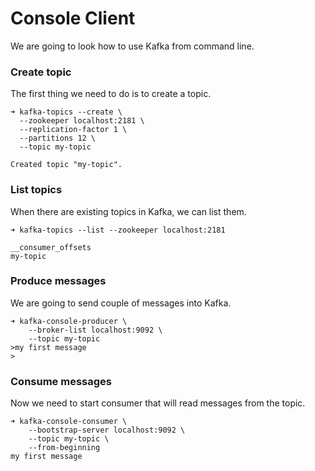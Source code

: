 # Console Client

We are going to look how to use Kafka from command line. 

### Create topic

The first thing we need to do is to create a topic.

```
➜ kafka-topics --create \
  --zookeeper localhost:2181 \
  --replication-factor 1 \
  --partitions 12 \
  --topic my-topic

Created topic "my-topic".
```

### List topics

When there are existing topics in Kafka, we can list them. 

```
➜ kafka-topics --list --zookeeper localhost:2181

__consumer_offsets
my-topic
```

### Produce messages

We are going to send couple of messages into Kafka. 

```
➜ kafka-console-producer \
    --broker-list localhost:9092 \
    --topic my-topic
>my first message
>
```

### Consume messages

Now we need to start consumer that will read messages from the topic.

```
➜ kafka-console-consumer \
    --bootstrap-server localhost:9092 \
    --topic my-topic \
    --from-beginning
my first message
```



